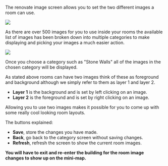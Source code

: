 The renovate image screen allows you to set the two different images a room can use.

![](http://www.forlornonline.com/images/rennovateimage1.jpg)

As there are over 500 images for you to use inside your rooms the available list of images has been broken down into multiple categories to make displaying and picking your images a much easier action.

![](http://www.forlornonline.com/images/rennovateimage2.jpg)

Once you choose a category such as "Stone Walls" all of the images in the chosen category will be displayed.

As stated above rooms can have two images think of these as foreground and background although we simply refer to them as layer 1 and layer 2.

*   **Layer 1** is the background and is set by left clicking on an image.
*   **Layer 2** is the foreground and is set by right clicking on an image.

Allowing you to use two images makes it possible for you to come up with some really cool looking room layouts.

The buttons explained:

*   **Save**, store the changes you have made.
*   **Back**, go back to the category screen without saving changes.
*   **Refresh**, refresh the screen to show the current room images.

**You will have to exit and re-enter the building for the room image changes to show up on the mini-map.**
